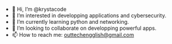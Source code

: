 - 👋 Hi, I’m @krystacode
- 👀 I’m interested in developping applications and cybersecurity.
- 🌱 I’m currently learning python and networking.
- 💞️ I’m looking to collaborate on developping powerful apps.
- 📫 How to reach me: outtechengglish@gmail.com

<!---
krystacode/krystacode is a ✨ special ✨ repository because its `README.md` (this file) appears on your GitHub profile.
You can click the Preview link to take a look at your changes.
--->

